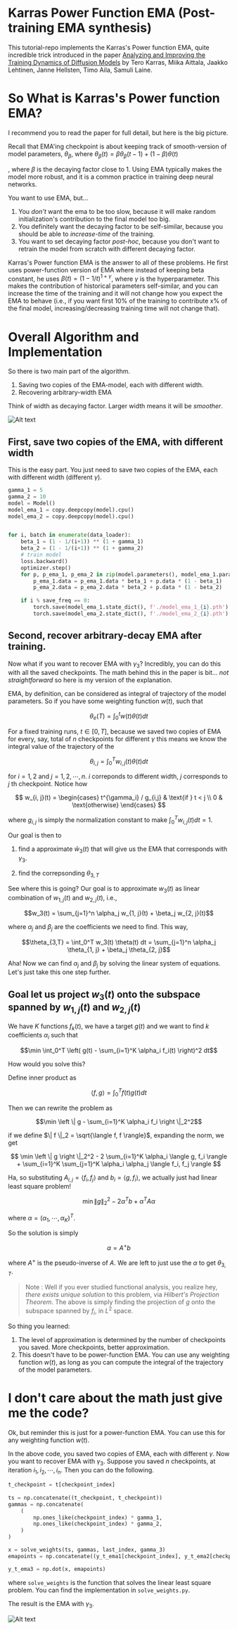 # Karras Power Function EMA (Post-training EMA synthesis)

This tutorial-repo implements the Karras's Power function EMA, quite incredible trick introduced in the paper [Analyzing and Improving the Training Dynamics of Diffusion Models](https://arxiv.org/abs/2312.02696v1) by Tero Karras, Miika Aittala, Jaakko Lehtinen, Janne Hellsten, Timo Aila, Samuli Laine.




# So What is Karras's Power function EMA?

I recommend you to read the paper for full detail, but here is the big picture.

Recall that EMA'ing checkpoint is about keeping track of smooth-version of model parameters, $\theta_\beta$, where $\theta_\beta(t) = \beta \theta_\beta(t-1) + (1-\beta) \theta(t)$

, where $\beta$ is the decaying factor close to 1. Using EMA typically makes the model more robust, and it is a common practice in training deep neural networks.


You want to use EMA, but...

1. You *don't* want the ema to be too slow, because it will make random initialization's contribution to the final model too big.
2. You definitely want the decaying factor to be self-similar, because you should be able to *increase-time* of the training.
3. You want to set decaying factor *post-hoc*, because you don't want to retrain the model from scratch with different decaying factor.

Karras's Power function EMA is the answer to all of these problems. He first uses power-function version of EMA where instead of keeping beta constant, he uses $\beta(t) = (1 - 1/t)^{1 + \gamma}$, where $\gamma$ is the hyperparameter. This makes the contribution of historical parameters self-similar, and you can increase the time of the training and it will not change how you expect the EMA to behave (i.e., if you want first 10% of the training to contribute x% of the final model, increasing/decreasing training time will not change that).

# Overall Algorithm and Implementation

So there is two main part of the algorithm.

1. Saving two copies of the EMA-model, each with different width.
2. Recovering arbitrary-width EMA

Think of width as decaying factor. Larger width means it will be *smoother*.

![Alt text](image.png)

## First, save two copies of the EMA, with different width

This is the easy part. You just need to save two copies of the EMA, each with different width (different $\gamma$).

```python
gamma_1 = 5
gamma_2 = 10
model = Model()
model_ema_1 = copy.deepcopy(model).cpu()
model_ema_2 = copy.deepcopy(model).cpu()


for i, batch in enumerate(data_loader):
    beta_1 = (1 - 1/(i+1)) ** (1 + gamma_1)
    beta_2 = (1 - 1/(i+1)) ** (1 + gamma_2)
    # train model
    loss.backward()
    optimizer.step()
    for p, p_ema_1, p_ema_2 in zip(model.parameters(), model_ema_1.parameters(), model_ema_2.parameters()):
        p_ema_1.data = p_ema_1.data * beta_1 + p.data * (1 - beta_1)
        p_ema_2.data = p_ema_2.data * beta_2 + p.data * (1 - beta_2)
    
    if i % save_freq == 0:
        torch.save(model_ema_1.state_dict(), f'./model_ema_1_{i}.pth')
        torch.save(model_ema_2.state_dict(), f'./model_ema_2_{i}.pth')

```


## Second, recover arbitrary-decay EMA after training.

Now what if you want to recover EMA with $\gamma_3$? Incredibly, you can do this with all the saved checkpoints. The math behind this in the paper is bit... *not straightforward* so here is my version of the explanation.

EMA, by definition, can be considered as integral of trajectory of the model parameters. So if you have some weighting function $w(t)$, such that

$$\theta_e(T) = \int_0^t w(t) \theta(t) dt$$

For a fixed training runs, $t \in [0, T]$, because we saved two copies of EMA for every, say, total of $n$ checkpoints for different $\gamma$ this means we know the integral value of the trajectory of the

$$\theta_{i,j} = \int_0^T w_{i, j}(t) \theta(t) dt$$

for $i = 1, 2$ and $j = 1, 2, \cdots, n$. $i$ correponds to different width, $j$ corresponds to $j$ th checkpoint. Notice how

$$
w_{i, j}(t) = \begin{cases} 
t^{\gamma_i} / g_{i,j} & \text{if } t < j \\
0 & \text{otherwise}
\end{cases} $$

where $g_{i,j}$ is simply the normalization constant to make $\int_0^T w_{i, j}(t) dt = 1$.

Our goal is then to 

1. find a approximate $\hat{w}_3(t)$ that will give us the EMA that corresponds with $\gamma_3$.

2. find the correpsonding $\theta_{3,T}$

See where this is going? Our goal is to approximate $w_3(t)$ as linear combination of $w_{1, j}(t)$ and $w_{2, j}(t)$, i.e.,

$$w_3(t) = \sum_{j=1}^n \alpha_j w_{1, j}(t) + \beta_j w_{2, j}(t)$$

where $\alpha_j$ and $\beta_j$ are the coefficients we need to find. This way,


$$\theta_{3,T} = \int_0^T w_3(t) \theta(t) dt = \sum_{j=1}^n \alpha_j \theta_{1, j} + \beta_j \theta_{2, j}$$

Aha! Now we can find $\alpha_j$ and $\beta_j$ by solving the linear system of equations. Let's just take this one step further.

## Goal let us project $w_3(t)$ onto the subspace spanned by $w_{1, j}(t)$ and $w_{2, j}(t)$

We have $K$ functions $f_k(t)$, we have a target $g(t)$ and we want to find $k$ coefficients $\alpha_i$ such that

$$\min \int_0^T \left( g(t) - \sum_{i=1}^K \alpha_i f_i(t) \right)^2 dt$$

How would you solve this? 

Define inner product as

$$\langle f, g \rangle = \int_0^T f(t) g(t) dt$$

Then we can rewrite the problem as

$$\min \left \| g - \sum_{i=1}^K \alpha_i f_i \right \|_2^2$$

if we define $\| f \|_2 = \sqrt{\langle f, f \rangle}$, expanding the norm, we get

$$
\min \left \| g \right \|_2^2 - 2 \sum_{i=1}^K \alpha_i \langle g, f_i \rangle + \sum_{i=1}^K \sum_{j=1}^K \alpha_i \alpha_j \langle f_i, f_j \rangle
$$

Ha, so substituting $A_{i,j} = \langle f_i, f_j \rangle$ and $b_i = \langle g, f_i \rangle$, we actually just had linear least square problem!

$$\min \left \| g \right \|_2^2 - 2 \alpha^T b + \alpha^T A \alpha$$

where $\alpha = (\alpha_1, \cdots, \alpha_K)^T$.

So the solution is simply

$$\alpha = A^{+} b$$

where $A^{+}$ is the pseudo-inverse of $A$. We are left to just use the $\alpha$ to get $\theta_{3,T}$.

> Note : Well if you ever studied functional analysis, you realize hey, *there exists unique solution* to this problem, via *Hilbert's Projection Theorem*. The above is simply finding the projection of $g$ onto the subspace spanned by $f_i$, in $L^2$ space.

So thing you learned:

1. The level of approximation is determined by the number of checkpoints you saved. More checkpoints, better approximation.
2. This doesn't have to be power-function EMA. You can use any weighting function $w(t)$, as long as you can compute the integral of the trajectory of the model parameters.

# I don't care about the math just give me the code?

Ok, but reminder this is just for a power-function EMA. You can use this for any weighting function $w(t)$.

In the above code, you saved two copies of EMA, each with different $\gamma$. Now you want to recover EMA with $\gamma_3$. Suppose you saved $n$ checkpoints, at iteration $i_1, i_2, \cdots, i_n$. Then you can do the following.

```python
t_checkpoint = t[checkpoint_index]
    
ts = np.concatenate((t_checkpoint, t_checkpoint))
gammas = np.concatenate(
    (
        np.ones_like(checkpoint_index) * gamma_1,
        np.ones_like(checkpoint_index) * gamma_2,
    )
)

x = solve_weights(ts, gammas, last_index, gamma_3)
emapoints = np.concatenate((y_t_ema1[checkpoint_index], y_t_ema2[checkpoint_index]))

y_t_ema3 = np.dot(x, emapoints)
```

where `solve_weights` is the function that solves the linear least square problem. You can find the implementation in `solve_weights.py`.

The result is the EMA with $\gamma_3$.

![Alt text](ema_eq.png)